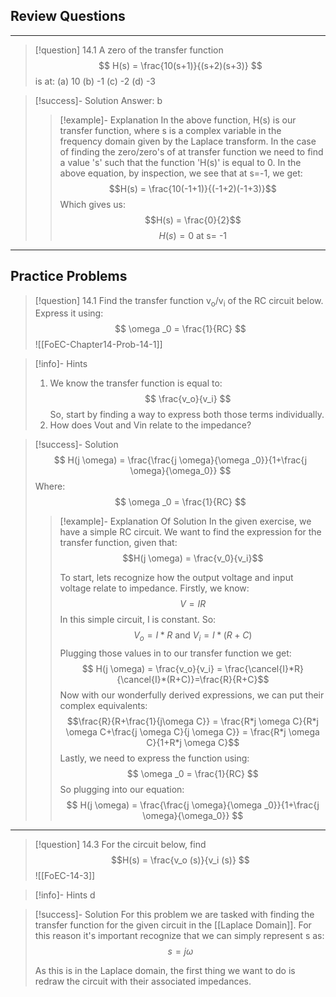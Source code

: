 

## Review Questions
--------------------------
>[!question] 14.1
A zero of the transfer function
$$ H(s) = \frac{10(s+1)}{(s+2)(s+3)} $$
is at:
(a) 10          (b) -1          (c) -2         (d) -3

>[!success]- Solution
> Answer: b
> >[!example]- Explanation
> >In the above function, H(s) is our transfer function, where s is a complex variable in the frequency domain given by the Laplace transform. In the case of finding the zero/zero's of at transfer function we need to find a value 's' such that the function 'H(s)' is equal to 0. In the above equation, by inspection, we see that at s=-1, we get:
> >$$H(s) = \frac{10(-1+1)}{(-1+2)(-1+3)}$$
> >Which gives us:
> >$$H(s) = \frac{0}{2}$$
> >$$H(s) = 0\text{ at s= -1} $$

-------
## Practice Problems

>[!question] 14.1
>Find the transfer function v<sub>o</sub>/v<sub>i</sub> of the RC circuit below. Express it using: $$ \omega _0 = \frac{1}{RC} $$
>![[FoEC-Chapter14-Prob-14-1]]

>[!info]- Hints
>1. We know the transfer function is equal to: $$ \frac{v_o}{v_i} $$ So, start by finding a way to express both those terms individually. 
>2. How does Vout and Vin relate to the impedance?
>

>[!success]- Solution
>$$ H(j \omega) = \frac{\frac{j \omega}{\omega _0}}{1+\frac{j \omega}{\omega_0}} $$
>Where:
>$$ \omega _0 = \frac{1}{RC} $$
> 
> 
> >[!example]- Explanation Of Solution
> >In the given exercise, we have a simple RC circuit. We want to find the expression for the transfer function, given that: $$H(j \omega) = \frac{v_0}{v_i}$$
> >
> >To start, lets recognize how the output voltage and input voltage relate to impedance. Firstly, we know: $$V=IR$$
> >In this simple circuit, I is constant. So: $$V_o = I*R\text{ and } V_i = I*(R+C)$$
> >Plugging those values in to our transfer function we get:
> >$$ H(j \omega) = \frac{v_o}{v_i} = \frac{\cancel{I}*R}{\cancel{I}*(R+C)}=\frac{R}{R+C}$$
> >Now with our wonderfully derived expressions, we can put their complex equivalents:
> >$$\frac{R}{R+\frac{1}{j\omega C}} = \frac{R*j \omega C}{R*j \omega C+\frac{j \omega C}{j \omega C}} = \frac{R*j \omega C}{1+R*j \omega C}$$
> >Lastly, we need to express the function using: $$ \omega _0 = \frac{1}{RC} $$
> >So plugging into our equation:
> >$$ H(j \omega) = \frac{\frac{j \omega}{\omega _0}}{1+\frac{j \omega}{\omega_0}} $$

----

>[!question] 14.3
>For the circuit below, find $$H(s) = \frac{v_o (s)}{v_i (s)} $$
>![[FoEC-14-3]]

>[!info]- Hints
>d

>[!success]- Solution
 >For this problem we are tasked with finding the transfer function for the given circuit in the [[Laplace Domain]]. For this reason it's important recognize that we can simply represent s as: $$ s = j \omega $$
 >
 >As this is in the Laplace domain, the first thing we want to do is redraw the circuit with their associated impedances. 









